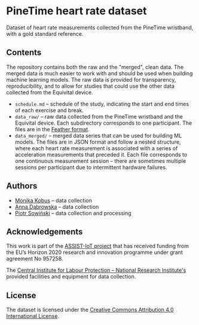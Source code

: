 # PineTime heart rate dataset

Dataset of heart rate measurements collected from the PineTime wristband, with a gold standard reference.

## Contents

The repository contains both the raw and the "merged", clean data. The merged data is much easier to work with and should be used when building machine learning models. The raw data is provided for transparency, reproducibility, and to allow for studies that could use the other data collected from the Equivital device.

- `schedule.md` – schedule of the study, indicating the start and end times of each exercise and break.
- `data_raw/` – raw data collected from the PineTime wristband and the Equivital device. Each subdirectory corresponds to one participant. The files are in the [Feather format](https://arrow.apache.org/docs/python/feather.html).
- `data_merged/` – merged data series that can be used for building ML models. The files are in JSON format and follow a nested structure, where each heart rate measurement is associated with a series of acceleration measurements that preceded it. Each file corresponds to one continuous measurement session – there are sometimes multiple sessions per participant due to intermittent hardware failures.

## Authors

- [Monika Kobus](https://orcid.org/0000-0003-3217-1050) – data collection
- [Anna Dąbrowska](https://orcid.org/0000-0003-4295-3005) – data collection
- [Piotr Sowiński](https://orcid.org/0000-0002-2543-9461) – data collection and processing

## Acknowledgements

This work is part of the [ASSIST-IoT project](https://assist-iot.eu/) that has received funding from the EU’s Horizon 2020 research and innovation programme under grant agreement No 957258.

The [Central Institute for Labour Protection – National Research Institute's](https://www.ciop.pl/en) provided facilities and equipment for data collection.

## License

The dataset is licensed under the [Creative Commons Attribution 4.0 International License](https://creativecommons.org/licenses/by/4.0/).
